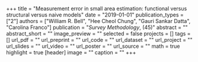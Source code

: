 +++
title = "Measurement error in small area estimation: functional versus structural versus naive models"
date = "2019-01-01"
publication_types = ["2"]
authors = ["William R. Bell", "Hee Cheol Chung", "Gauri Sankar Datta", "Carolina Franco"]
publication = "*Survey Methodology*, (45)"
abstract = ""
abstract_short = ""
image_preview = ""
selected = false
projects = []
tags = []
url_pdf = ""
url_preprint = ""
url_code = ""
url_dataset = ""
url_project = ""
url_slides = ""
url_video = ""
url_poster = ""
url_source = ""
math = true
highlight = true
[header]
image = ""
caption = ""
+++
